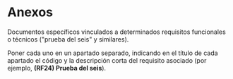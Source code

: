 # Anexos

Documentos específicos vinculados a determinados requisitos funcionales o
técnicos ("prueba del seis" y similares).

Poner cada uno en un apartado separado, indicando en el título de cada apartado
el código y la descripción corta del requisito asociado (por ejemplo,
**(RF24) Prueba del seis**).
